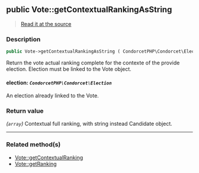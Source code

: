 ## public Vote::getContextualRankingAsString

> [Read it at the source](https://github.com/julien-boudry/Condorcet/blob/master/src/Vote.php#L436)

### Description    

```php
public Vote->getContextualRankingAsString ( CondorcetPHP\Condorcet\Election $election ): array
```

Return the vote actual ranking complete for the contexte of the provide election. Election must be linked to the Vote object.
    

#### **election:** *`CondorcetPHP\Condorcet\Election`*   
An election already linked to the Vote.    


### Return value   

*(`array`)* Contextual full ranking, with string instead Candidate object.


---------------------------------------

### Related method(s)      

* [Vote::getContextualRanking](/Docs/api-reference/Vote%20Class/Vote--getContextualRanking.md)    
* [Vote::getRanking](/Docs/api-reference/Vote%20Class/Vote--getRanking.md)    
